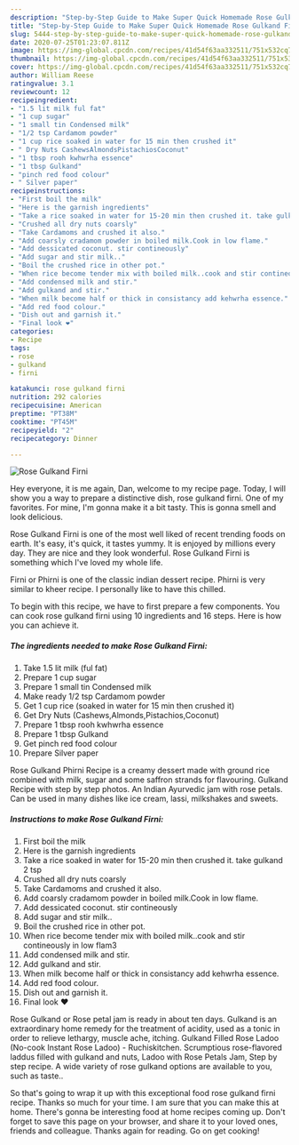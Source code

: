 ```yaml
---
description: "Step-by-Step Guide to Make Super Quick Homemade Rose Gulkand Firni"
title: "Step-by-Step Guide to Make Super Quick Homemade Rose Gulkand Firni"
slug: 5444-step-by-step-guide-to-make-super-quick-homemade-rose-gulkand-firni
date: 2020-07-25T01:23:07.811Z
image: https://img-global.cpcdn.com/recipes/41d54f63aa332511/751x532cq70/rose-gulkand-firni-recipe-main-photo.jpg
thumbnail: https://img-global.cpcdn.com/recipes/41d54f63aa332511/751x532cq70/rose-gulkand-firni-recipe-main-photo.jpg
cover: https://img-global.cpcdn.com/recipes/41d54f63aa332511/751x532cq70/rose-gulkand-firni-recipe-main-photo.jpg
author: William Reese
ratingvalue: 3.1
reviewcount: 12
recipeingredient:
- "1.5 lit milk ful fat"
- "1 cup sugar"
- "1 small tin Condensed milk"
- "1/2 tsp Cardamom powder"
- "1 cup rice soaked in water for 15 min then crushed it"
- " Dry Nuts CashewsAlmondsPistachiosCoconut"
- "1 tbsp rooh kwhwrha essence"
- "1 tbsp Gulkand"
- "pinch red food colour"
- " Silver paper"
recipeinstructions:
- "First boil the milk"
- "Here is the garnish ingredients"
- "Take a rice soaked in water for 15-20 min then crushed it. take gulkand 2 tsp"
- "Crushed all dry nuts coarsly"
- "Take Cardamoms and crushed it also."
- "Add coarsly cradamom powder in boiled milk.Cook in low flame."
- "Add dessicated coconut. stir contineously"
- "Add sugar and stir milk.."
- "Boil the crushed rice in other pot."
- "When rice become tender mix with boiled milk..cook and stir contineously in low flam3"
- "Add condensed milk and stir."
- "Add gulkand and stir."
- "When milk become half or thick in consistancy add kehwrha essence."
- "Add red food colour."
- "Dish out and garnish it."
- "Final look ❤"
categories:
- Recipe
tags:
- rose
- gulkand
- firni

katakunci: rose gulkand firni 
nutrition: 292 calories
recipecuisine: American
preptime: "PT38M"
cooktime: "PT45M"
recipeyield: "2"
recipecategory: Dinner

---
```



![Rose Gulkand Firni](https://img-global.cpcdn.com/recipes/41d54f63aa332511/751x532cq70/rose-gulkand-firni-recipe-main-photo.jpg)

Hey everyone, it is me again, Dan, welcome to my recipe page. Today, I will show you a way to prepare a distinctive dish, rose gulkand firni. One of my favorites. For mine, I'm gonna make it a bit tasty. This is gonna smell and look delicious.

Rose Gulkand Firni is one of the most well liked of recent trending foods on earth. It's easy, it's quick, it tastes yummy. It is enjoyed by millions every day. They are nice and they look wonderful. Rose Gulkand Firni is something which I've loved my whole life.

Firni or Phirni is one of the classic indian dessert recipe. Phirni is very similar to kheer recipe. I personally like to have this chilled.


To begin with this recipe, we have to first prepare a few components. You can cook rose gulkand firni using 10 ingredients and 16 steps. Here is how you can achieve it.

<!--inarticleads1-->

##### The ingredients needed to make Rose Gulkand Firni:

1. Take 1.5 lit milk (ful fat)
1. Prepare 1 cup sugar
1. Prepare 1 small tin Condensed milk
1. Make ready 1/2 tsp Cardamom powder
1. Get 1 cup rice (soaked in water for 15 min then crushed it)
1. Get  Dry Nuts (Cashews,Almonds,Pistachios,Coconut)
1. Prepare 1 tbsp rooh kwhwrha essence
1. Prepare 1 tbsp Gulkand
1. Get pinch red food colour
1. Prepare  Silver paper


Rose Gulkand Phirni Recipe is a creamy dessert made with ground rice combined with milk, sugar and some saffron strands for flavouring. Gulkand Recipe with step by step photos. An Indian Ayurvedic jam with rose petals. Can be used in many dishes like ice cream, lassi, milkshakes and sweets. 

<!--inarticleads2-->

##### Instructions to make Rose Gulkand Firni:

1. First boil the milk
1. Here is the garnish ingredients
1. Take a rice soaked in water for 15-20 min then crushed it. take gulkand 2 tsp
1. Crushed all dry nuts coarsly
1. Take Cardamoms and crushed it also.
1. Add coarsly cradamom powder in boiled milk.Cook in low flame.
1. Add dessicated coconut. stir contineously
1. Add sugar and stir milk..
1. Boil the crushed rice in other pot.
1. When rice become tender mix with boiled milk..cook and stir contineously in low flam3
1. Add condensed milk and stir.
1. Add gulkand and stir.
1. When milk become half or thick in consistancy add kehwrha essence.
1. Add red food colour.
1. Dish out and garnish it.
1. Final look ❤


Rose Gulkand or Rose petal jam is ready in about ten days. Gulkand is an extraordinary home remedy for the treatment of acidity, used as a tonic in order to relieve lethargy, muscle ache, itching. Gulkand Filled Rose Ladoo (No-cook Instant Rose Ladoo) - Ruchiskitchen. Scrumptious rose-flavored laddus filled with gulkand and nuts, Ladoo with Rose Petals Jam, Step by step recipe. A wide variety of rose gulkand options are available to you, such as taste.. 

So that's going to wrap it up with this exceptional food rose gulkand firni recipe. Thanks so much for your time. I am sure that you can make this at home. There's gonna be interesting food at home recipes coming up. Don't forget to save this page on your browser, and share it to your loved ones, friends and colleague. Thanks again for reading. Go on get cooking!
